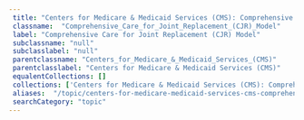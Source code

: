 ```yaml
--- 
 title: "Centers for Medicare & Medicaid Services (CMS): Comprehensive Care for Joint Replacement (CJR) Model" 
 classname:  "Comprehensive_Care_for_Joint_Replacement_(CJR)_Model" 
 label: "Comprehensive Care for Joint Replacement (CJR) Model" 
 subclassname: "null" 
 subclasslabel: "null" 
 parentclassname: "Centers_for_Medicare_&_Medicaid_Services_(CMS)" 
 parentclasslabel: "Centers for Medicare & Medicaid Services (CMS)" 
 equalentCollections: [] 
 collections: ['Centers for Medicare & Medicaid Services (CMS): Comprehensive Care for Joint Replacement (CJR) Model']
 aliases:  "/topic/centers-for-medicare-medicaid-services-cms-comprehensive-care-for-joint-replacement-cjr-model"  
 searchCategory: "topic" 
---
```

